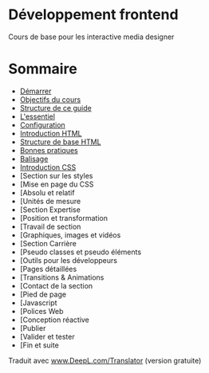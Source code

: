 # Développement frontend
Cours de base pour les interactive media designer

# Sommaire

* [Démarrer](01.demarrer.md)
* [Objectifs du cours](02.objectifs.md)
* [Structure de ce guide](03.structure_et_guide.md)
* [L'essentiel](04.essentiel.md)
* [Configuration](05.configuration.md)
* [Introduction HTML](06.intro_html.md)
* [Structure de base HTML](07.structure_html.md)
* [Bonnes pratiques](08.bonne_pratiques.md)
* [Balisage](09.balisage.md)
* [Introduction CSS](10_introduction_css.md)
* [Section sur les styles
* [Mise en page du CSS
* [Absolu et relatif
* [Unités de mesure
* [Section Expertise
* [Position et transformation
* [Travail de section
* [Graphiques, images et vidéos
* [Section Carrière
* [Pseudo classes et pseudo éléments
* [Outils pour les développeurs
* [Pages détaillées
* [Transitions & Animations
* [Contact de la section
* [Pied de page
* [Javascript
* [Polices Web
* [Conception réactive
* [Publier
* [Valider et tester
* [Fin et suite

Traduit avec www.DeepL.com/Translator (version gratuite)

